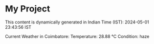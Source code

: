 # My Project

This content is dynamically generated in Indian Time (IST): 2024-05-01 23:43:56 IST


Current Weather in Coimbatore:
Temperature: 28.88 °C
Condition: haze

